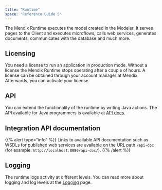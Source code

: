 ```yaml
---
title: "Runtime"
space: "Reference Guide 5"
---
```



The Mendix Runtime executes the model created in the Modeler. It serves pages to the Client and executes microflows, calls web services, generates documents, communicates with the database and much more.

## Licensing

You need a license to run an application in production mode. Without a license the Mendix Runtime stops operating after a couple of hours. A license can be obtained through your account manager at Mendix. Afterwards, you can activate your license.

## API

You can extend the functionality of the runtime by writing Java actions. The API available for Java programmers is available at [API docs](https://apidocs.mendix.com/5/runtime/).

## Integration API documentation

{{% alert type="info" %}}
Links to available API documentation such as WSDLs for published web services are available on the URL path `/api-doc` (for example: `http://localhost:8080/api-doc/`).
{{% /alert %}}

## Logging

The runtime logs activity at different levels. You can read more about logging and log levels at the [Logging](logging) page.
